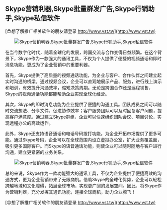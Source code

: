 ## **Skype营销利器,Skype批量群发广告,Skype行销助手,Skype私信软件**

[😍想了解推广相关软件的朋友请登录 http://www.vst.tw](http://www.vst.tw)

 <center><img src="https://vst.tw/MP4/tuiguang/png/7.png" alt="Skype营销利器,Skype批量群发广告,Skype行销助手,Skype私信软件"></center>

在当今数字化时代，随着全球化的发展，跨国交流与合作变得日益频繁。在这个背景下，Skype作为一款强大的通讯工具，不仅为个人提供了便捷的视频通话和即时消息功能，更成为了企业营销中的重要利器。

首先，Skype提供了高质量的视频通话功能，为企业与客户、合作伙伴之间建立起实时沟通的桥梁。通过视频会议，企业可以直观地展示产品、服务，进行线上演示和培训，有效提升沟通效率，缩短决策周期。无论是跨国合作还是远程销售，Skype的视频通话功能都能帮助企业实现全球化经营。

其次，Skype的即时消息功能为企业提供了便捷的沟通工具。团队成员之间可以随时交流想法、分享文件，促进协作效率；客户服务团队可以及时回复客户问题，提高客户满意度。通过建立Skype群组，企业可以快速组织团队会议、项目讨论，实现远程办公的高效运作。

此外，Skype还支持语音通话和电话号码拨打功能，为企业开拓市场提供了更多可能。通过Skype号码，企业可以在全球范围内设立虚拟办公室，扩大业务覆盖面，吸引更多国际客户。而Skype的语音通话功能，则使企业可以随时随地与客户进行沟通，建立更紧密的业务关系。

 <center><img src="https://vst.tw/MP4/tuiguang/png/3.png" alt="Skype营销利器,Skype批量群发广告,Skype行销助手,Skype私信软件"></center>

总的来说，Skype作为一款功能强大的通讯工具，不仅为企业提供了便捷高效的沟通方式，更为企业营销带来了无限商机。借助Skype的全球化优势，企业可以轻松跨越地域和文化障碍，拓展全球市场，实现更广阔的发展空间。因此，将Skype作为营销利器，充分发挥其通讯功能，连接全球商机，助力企业腾飞！

[😍想了解推广相关软件的朋友请登录 http://www.vst.tw](http://www.vst.tw)



